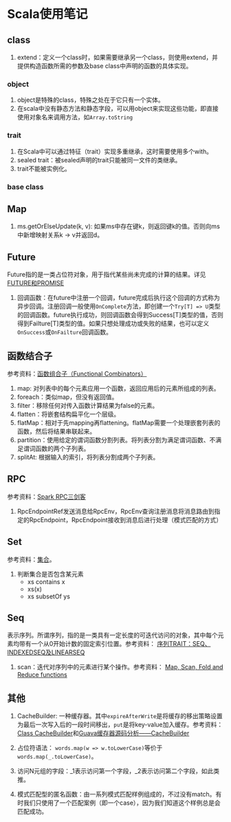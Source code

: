 # Scala使用笔记

## class

1. extend：定义一个class时，如果需要继承另一个class，则使用extend，并提供构造函数所需的参数及base class中声明的函数的具体实现。

### object
1. object是特殊的class，特殊之处在于它只有一个实体。
2. 在scala中没有静态方法和静态字段，可以用object来实现这些功能，即直接使用对象名来调用方法，如`Array.toString`

### trait
1. 在Scala中可以通过特征（trait）实现多重继承，这时需要使用多个with。
2. sealed trait：被sealed声明的trait只能被同一文件的类继承。
3. trait不能被实例化。

### base class

## Map
1. ms.getOrElseUpdate(k, v): 如果ms中存在键k，则返回键k的值。否则向ms中新增映射关系k -> v并返回d。

## Future
Future指的是一类占位符对象，用于指代某些尚未完成的计算的结果。详见[FUTURE和PROMISE](https://docs.scala-lang.org/zh-cn/overviews/core/futures.html)

1. 回调函数：在future中注册一个回调，future完成后执行这个回调的方式称为异步回调。注册回调一般使用`OnComplete`方法，即创建一个`Try[T] => U`类型的回调函数。future执行成功，则回调函数会得到Success[T]类型的值，否则得到Failture[T]类型的值。如果只想处理成功或失败的结果，也可以定义`OnSuccess`或`OnFailture`回调函数。

## 函数结合子
参考资料：[函数组合子（Functional Combinators）](https://twitter.github.io/scala_school/zh_cn/collections.html)

1. map: 对列表中的每个元素应用一个函数，返回应用后的元素所组成的列表。
2. foreach：类似map，但没有返回值。
3. filter：移除任何对传入函数计算结果为false的元素。
4. flatten：将嵌套结构扁平化一个层级。
5. flatMap：相对于先mapping再flattening。flatMap需要一个处理嵌套列表的函数，然后将结果串联起来。
6. partition：使用给定的谓词函数分割列表。将列表分割为满足谓词函数、不满足谓词函数的两个子列表。
7. splitAt: 根据输入的索引，将列表分割成两个子列表。

## RPC
参考资料：[Spark RPC三剑客](https://www.jianshu.com/p/228b274faa51)

1. RpcEndpointRef发送消息给RpcEnv，RpcEnv查询注册消息将消息路由到指定的RpcEndpoint，RpcEndpoint接收到消息后进行处理（模式匹配的方式）

## Set
参考资料：[集合](https://docs.scala-lang.org/zh-cn/overviews/collections/sets.html)。

1. 判断集合是否包含某元素
    * xs contains x
    * xs(x)
    * xs subsetOf ys

## Seq
表示序列。所谓序列，指的是一类具有一定长度的可迭代访问的对象，其中每个元素均带有一个从0开始计数的固定索引位置。参考资料：
[序列TRAIT：SEQ、INDEXEDSEQ及LINEARSEQ](https://docs.scala-lang.org/zh-cn/overviews/collections/seqs.html)

1. scan：迭代对序列中的元素进行某个操作。参考资料：
[Map, Scan, Fold and Reduce functions](http://scaledcode.blogspot.com/2014/02/map-scan-fold-and-reduce-functions.html)

## 其他
1. CacheBuilder: 一种缓存器。其中`expireAfterWrite`是将缓存的移出策略设置为最后一次写入后的一段时间移出，`put`是将key-value加入缓存。参考资料：
[Class CacheBuilder](https://google.github.io/guava/releases/16.0/api/docs/com/google/common/cache/CacheBuilder.html)和[Guava缓存器源码分析——CacheBuilder](https://blog.csdn.net/desilting/article/details/11768773)

2. 占位符语法：
`words.map(w => w.toLowerCase)`等价于`words.map(_.toLowerCase)`。

3. 访问N元组的字段：_1表示访问第一个字段，_2表示访问第二个字段，如此类推。

4. 模式匹配型的匿名函数：由一系列模式匹配样例组成的，不过没有match。有时我们只使用了一个匹配案例（即一个case），因为我们知道这个样例总是会匹配成功。

